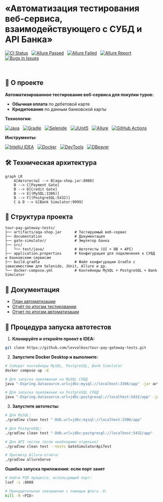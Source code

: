 # «Автоматизация тестирования веб-сервиса, взаимодействующего с СУБД и API Банка»

[![CI Status](https://github.com/levvolkov/tour-pay-gateway-tests/actions/workflows/gradle.yml/badge.svg)](https://github.com/levvolkov/tour-pay-gateway-tests/actions) &nbsp; [![Allure Passed](https://img.shields.io/badge/dynamic/json?url=https://github.com/levvolkov/tour-pay-gateway-tests/raw/main/documentation/allure-report/widgets/summary.json&query=statistic.passed&label=Passed&color=green)](https://levvolkov.github.io/tour-pay-gateway-tests/documentation/allure-report) &nbsp; [![Allure Failed](https://img.shields.io/badge/dynamic/json?url=https://github.com/levvolkov/tour-pay-gateway-tests/raw/main/documentation/allure-report/widgets/summary.json&query=statistic.failed&label=Failed&color=red)](https://levvolkov.github.io/tour-pay-gateway-tests/documentation/allure-report) &nbsp; [![Allure Report](https://img.shields.io/badge/Allure_Report-View-green.svg)](https://levvolkov.github.io/tour-pay-gateway-tests/documentation/allure-report) &nbsp; [![Bugs in Issues](https://img.shields.io/badge/Bug_Reports-View_Issues-red.svg)](https://github.com/levvolkov/tour-pay-gateway-tests/issues)

<br>

## 📌 О проекте

**Автоматизированное тестирование веб-сервиса для покупки туров:**
- **Обычная оплата** по дебетовой карте
- **Кредитование** по данным банковской карты

**Технологии:**

[![Java](https://img.shields.io/badge/Java-11-%23ED8B00?logo=openjdk&logoColor=white)](https://java.com) &nbsp;
[![Gradle](https://img.shields.io/badge/Gradle-7.6-%2302303A?logo=gradle)](https://gradle.org) &nbsp;
[![Selenide](https://img.shields.io/badge/Selenide-6.17.2-%231E90FF?logo=selenium&logoColor=white)](https://selenide.org) &nbsp;
[![JUnit5](https://img.shields.io/badge/JUnit-5.9.2-%2325A162?logo=junit5&logoColor=white)](https://junit.org/junit5/) &nbsp;
[![Allure](https://img.shields.io/badge/Allure-2.21.0-%23FF6A00?logo=testinglibrary&logoColor=white)](https://docs.qameta.io/allure/) &nbsp;
[![GitHub Actions](https://img.shields.io/badge/GitHub_Actions-✓-2671E5?logo=githubactions&logoColor=white)](https://github.com/features/actions)

**Инструменты:**

[![IntelliJ IDEA](https://img.shields.io/badge/IntelliJ_IDEA-✓-%23000000?logo=intellijidea)](https://jetbrains.com/idea) &nbsp;
[![Docker](https://img.shields.io/badge/Docker-✓-2496ED?logo=docker)](https://docker.com) &nbsp;
[![DevTools](https://img.shields.io/badge/Chrome_DevTools-✓-2671E5?logo=google-chrome&logoColor=white)](https://developer.chrome.com/docs/devtools/) &nbsp;
[![DBeaver](https://img.shields.io/badge/DBeaver-✓-%23372923?logo=dbeaver)](https://dbeaver.io)

## 🛠 Техническая архитектура
```mermaid
graph LR
    A[Автотесты] --> B[aqa-shop.jar:8080]
    B --> C[Payment Gate]
    B --> D[Credit Gate]
    B --> E[(MySQL:3306)]
    B --> F[(PostgreSQL:5432)]
    C & D --> G[Bank Simulator:9999]
```

## 📂 Структура проекта
```Copy
tour-pay-gateway-tests/
├── artifacts/aqa-shop.jar      # Тестируемый веб-сервис
├── documentation               # Документация
├── gate-simulator/             # Эмулятор банка
├── src/
│   └── test/java/              # Автотесты (UI + DB + API)
├── application.properties      # Конфигурация для подключения к СУБД и банковским сервисам
├── build.gradle                # Файл конфигурации Gradle с зависимостями для Selenide, JUnit, Allure и др.
└── docker-compose.yml          # Контейнеры MySQL + PostgreSQL + Bank Simulator
```

## 📜 Документация
- [План автоматизации](documentation/plan.md)
- [Отчёт по итогам тестировании](documentation/report.md)
- [Отчет по итогам автоматизации](documentation/summary.md)

## 🚀 Процедура запуска автотестов
1. **Клонируйте и откройте проект в IDEA:**
```bash
git clone https://github.com/levvolkov/tour-pay-gateway-tests.git
```

2. **Запустите Docker Desktop и выполните:**
```bash
# Соберет контейнеры MySQL, PostgreSQL, Bank Simulator
docker compose up -d  

# Для запуска приложение на MySQL СУБД
java "-Dspring.datasource.url=jdbc:mysql://localhost:3306/app" -jar artifacts/aqa-shop.jar

# Для запуска приложение на PostgreSQL СУБД
java "-Dspring.datasource.url=jdbc:postgresql://localhost:5432/app" -jar artifacts/aqa-shop.jar
```

3. **Запустите автотесты:**
```bash
# Для MySQL:
./gradlew clean test "-Ddb.url=jdbc:mysql://localhost:3306/app" 

# Для PostgreSQL:
./gradlew clean test "-Ddb.url=jdbc:postgresql://localhost:5432/app"

# Для API тестов (если необходимо отдельно)
./gradlew clean test --tests GateSimulatorApiTest

# Просмотр Allure-отчёта:
./gradlew allureServe
```

**Ошибка запуска приложения: если порт занят**
```bash
# Найти PID процесса, использующий порт:
lsof -i :8080

# Принудительное завершение с помощью флага -9:
kill -9 <PID>
```